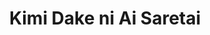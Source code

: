 --- 
title: "Kimi Dake ni Ai Saretai"
publishdate: "2019-2-20T16:48:46+02:00"
src: "https://365manga.net/manga/kimi-dake-ni-ai-saretai"
image: "https://data.365manga.net/images/thumbnails/30480-kimi-dake-ni-ai-saretai.jpg"
description: " From Shogakukan: Futaba is a lonely girl who is sleeping with all types of men these days. But when a man who truly loves her appears before her for the first time...? This is a love story for girls who are lonely and sensitive."
---